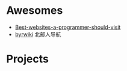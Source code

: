 

# Awesomes

- [Best-websites-a-programmer-should-visit](https://github.com/sdmg15/Best-websites-a-programmer-should-visit)
- [byrwiki](https://github.com/byrwiki/byrwiki) 北邮人导航

# Projects






